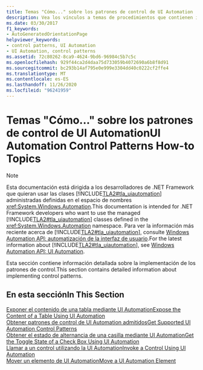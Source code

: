 ```yaml
---
title: Temas "Cómo..." sobre los patrones de control de UI Automation
description: Vea los vínculos a temas de procedimientos que contienen información detallada sobre la implementación de patrones de control con la automatización de la interfaz de usuario.
ms.date: 03/30/2017
f1_keywords:
- AutoGeneratedOrientationPage
helpviewer_keywords:
- control patterns, UI Automation
- UI Automation, control patterns
ms.assetid: 72c80262-8ca9-4624-9bd6-96984c5b7c5c
ms.openlocfilehash: 929f44ca2d4daa75d733059b4072690a6b8f8d91
ms.sourcegitcommit: bc293b14af795e0e999e3304dd40c0222cf2ffe4
ms.translationtype: MT
ms.contentlocale: es-ES
ms.lasthandoff: 11/26/2020
ms.locfileid: "96241959"
---
```

# <a name="ui-automation-control-patterns-how-to-topics"></a><span data-ttu-id="68de4-103">Temas "Cómo..." sobre los patrones de control de UI Automation</span><span class="sxs-lookup"><span data-stu-id="68de4-103">UI Automation Control Patterns How-to Topics</span></span>

> [!NOTE]
> <span data-ttu-id="68de4-104">Esta documentación está dirigida a los desarrolladores de .NET Framework que quieran usar las clases [!INCLUDE[TLA2#tla_uiautomation](../../../includes/tla2sharptla-uiautomation-md.md)] administradas definidas en el espacio de nombres <xref:System.Windows.Automation>.</span><span class="sxs-lookup"><span data-stu-id="68de4-104">This documentation is intended for .NET Framework developers who want to use the managed [!INCLUDE[TLA2#tla_uiautomation](../../../includes/tla2sharptla-uiautomation-md.md)] classes defined in the <xref:System.Windows.Automation> namespace.</span></span> <span data-ttu-id="68de4-105">Para ver la información más reciente acerca de [!INCLUDE[TLA2#tla_uiautomation](../../../includes/tla2sharptla-uiautomation-md.md)], consulte [Windows Automation API: automatización de la interfaz de usuario](/windows/win32/winauto/entry-uiauto-win32).</span><span class="sxs-lookup"><span data-stu-id="68de4-105">For the latest information about [!INCLUDE[TLA2#tla_uiautomation](../../../includes/tla2sharptla-uiautomation-md.md)], see [Windows Automation API: UI Automation](/windows/win32/winauto/entry-uiauto-win32).</span></span>  
  
 <span data-ttu-id="68de4-106">Esta sección contiene información detallada sobre la implementación de los patrones de control.</span><span class="sxs-lookup"><span data-stu-id="68de4-106">This section contains detailed information about implementing control patterns.</span></span>  
  
## <a name="in-this-section"></a><span data-ttu-id="68de4-107">En esta sección</span><span class="sxs-lookup"><span data-stu-id="68de4-107">In This Section</span></span>  

 [<span data-ttu-id="68de4-108">Exponer el contenido de una tabla mediante UI Automation</span><span class="sxs-lookup"><span data-stu-id="68de4-108">Expose the Content of a Table Using UI Automation</span></span>](expose-the-content-of-a-table-using-ui-automation.md)  
 [<span data-ttu-id="68de4-109">Obtener patrones de control de UI Automation admitidos</span><span class="sxs-lookup"><span data-stu-id="68de4-109">Get Supported UI Automation Control Patterns</span></span>](get-supported-ui-automation-control-patterns.md)  
 [<span data-ttu-id="68de4-110">Obtener el estado de alternancia de una casilla mediante UI Automation</span><span class="sxs-lookup"><span data-stu-id="68de4-110">Get the Toggle State of a Check Box Using UI Automation</span></span>](get-the-toggle-state-of-a-check-box-using-ui-automation.md)  
 [<span data-ttu-id="68de4-111">Llamar a un control utilizando la UI Automation</span><span class="sxs-lookup"><span data-stu-id="68de4-111">Invoke a Control Using UI Automation</span></span>](invoke-a-control-using-ui-automation.md)  
 [<span data-ttu-id="68de4-112">Mover un elemento de UI Automation</span><span class="sxs-lookup"><span data-stu-id="68de4-112">Move a UI Automation Element</span></span>](move-a-ui-automation-element.md)
